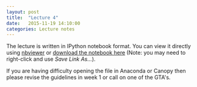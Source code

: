 ```yaml
---
layout: post
title:  "Lecture 4"
date:   2015-11-19 14:10:00
categories: Lecture notes
---
```


The lecture is written in IPython notebook format. You can view it directly
using
[nbviewer](http://nbviewer.ipython.org/url/raw.githubusercontent.com/ggorman/Introduction-to-programming-for-geoscientists/master/notebook/Lecture-4-Introduction-to-programming-for-geoscientists.ipynb)
or [download the notebook
here](http://raw.githubusercontent.com/ggorman/Introduction-to-programming-for-geoscientists/master/notebook/Lecture-4-Introduction-to-programming-for-geoscientists.ipynb)
(Note: you may need to right-click and use *Save Link As...*).

If you are having difficulty opening the file in Anaconda or Canopy then please
revise the guidelines in week 1 or call on one of the GTA's.

